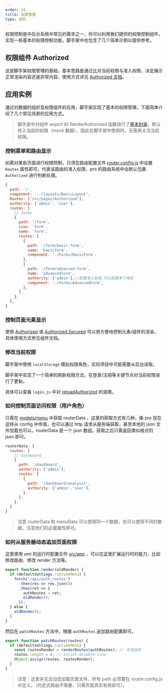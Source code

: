 ```yaml
---
order: 24
title: 权限管理
type: 进阶
---
```


权限控制是中后台系统中常见的需求之一，你可以利用我们提供的权限控制组件，实现一些基本的权限控制功能，脚手架中也包含了几个简单示例以提供参考。


## 权限组件 Authorized

这是脚手架权限管理的基础，基本思路是通过比对当前权限与准入权限，决定展示正常渲染内容还是异常内容，使用方式详见 [Authorized 文档](/components/Authorized)。

## 应用实例

通过对数据的组织及权限组件的应用，脚手架实现了基本的权限管理，下面简单介绍了几个常见场景的应用方式。

> 脚手架中对组件 export 的 RenderAuthorized 函数进行了[基本封装](https://github.com/wetrial/wetrial-site/blob/master/src/utils/Authorized.js)，默认传入当前的权限（mock 数据），因此在脚手架中使用时，无需再关注当前权限。

### 控制菜单和路由显示

如需对某些页面进行权限控制，只须在路由配置文件 [router.config.js](https://github.com/wetrial/wetrial-site/blob/master/config/router.config.js) 中设置 `Routes` 属性即可，代表该路由的准入权限，pro 的路由系统中会默认包裹 `Authorized` 进行判断处理。

```js
{
  path: '/',
  component: '../layouts/BasicLayout',
  Routes: ['src/pages/Authorized'],
  authority: ['admin', 'user'],
  routes: [
    // forms
    {
      path: '/form',
      icon: 'form',
      name: 'form',
      routes: [
        {
          path: '/form/basic-form',
          name: 'basicform',
          component: './Forms/BasicForm',
        },
        {
          path: '/form/advanced-form',
          name: 'advancedform',
          authority: ['admin'],//配置准入权限,可以配置多个角色
          component: './Forms/AdvancedForm',
        },
      ],
    },
  ],
}
```

### 控制页面元素显示

使用 [Authorized](http://dev.xxgtalk.cncomponents/Authorized#Authorized) 或 [Authorized.Secured](http://dev.xxgtalk.cncomponents/Authorized#Authorized.Secured) 可以很方便地控制元素/组件的渲染，具体使用方式参见组件文档。

### 修改当前权限

脚手架中使用 `localStorage` 模拟权限角色，实际项目中可能需要从后台读取。

脚手架中实现了一个简单的刷新权限方法，在登录/注销等关键节点对当前权限进行了更新。

具体可以查看 `login.js` 中对 [reloadAuthorized](https://github.com/wetrial/wetrial-site/blob/c93b0169a500427ee5fdd3c2977886c86aa3d59a/src/pages/User/models/login.js#L24) 的调用。

### 如何控制页面访问权限（用户角色）

只需在 [models/menu](https://github.com/wetrial/wetrial-site/blob/a375bddc60fc48a377c28e6a15613c1cc96b4a94/src/models/menu.js#L111) 中获取 routerData ，这里的获取方式有几种，像 pro 现在这样从 config 中传值，也可以通过 http 请求从服务端获取，甚至本地的 json 文件加载也可以。routerData 是一个 json 数组。获取之后只需返回类似格式的 json 即可。

```js
routerData: {
  routes: [
    // dashboard
    {
      path: '/dashboard',
      authority: ['admin'],
      routes: [
        {
          path: '/dashboard/analysis',
          authority: ['admin','user'],
        },
      ],
    },
  ]
}
```

> 注意 routerData 和 menuData 可以使用同一个数据，也可以使用不同的数据，注意他们的必要属性即可。

### 如何从服务器动态追加页面权限

这里使用 umi 的运行时配置文件 [src/app](https://umijs.org/zh/guide/app-structure.html#src-app-js) ，可以在这里扩展运行时的能力，比如修改路由、修改 render 方法等。

```js
export function render(oldRender) {
  if (defaultSettings.runtimeMenu) {
    fetch('/api/auth_routes')
      .then(res => res.json())
      .then(ret => {
        authRoutes = ret;
        oldRender();
      });
  } else {
    oldRender();
  }
}
```

然后在 `patchRoutes` 方法中，根据 `authRoutes` 追加路由配置即可。

```js
export function patchRoutes(routes) {
  if (defaultSettings.runtimeMenu) {
    const routesRender = renderRoutes(authRoutes); // 方法自写
    routes.length = 0; // eslint-disable-line
    Object.assign(routes, routesRender);
  }
}
```

> 注意：这里并无法动态加载页面文件，所有 path 必须要在 routre.config.js 中定义。（约定式路由不需要，只需页面真实有效即可）。
